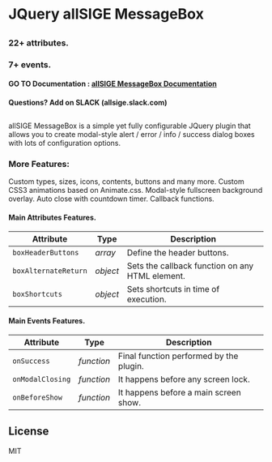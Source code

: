 # JQuery allSIGE MessageBox



##
### 22+ attributes.
### 7+ events.

#### GO TO Documentation : [allSIGE MessageBox Documentation](http://plugins.allsige.com/allSIGE_MessageBox/msg-box-doc.html)

#### Questions? Add on SLACK (allsige.slack.com)

##


allSIGE MessageBox is a simple yet fully configurable JQuery plugin that allows you to create modal-style alert / error / info / success dialog boxes with lots of configuration options.

### More Features:

Custom types, sizes, icons, contents, buttons and many more.
Custom CSS3 animations based on Animate.css.
Modal-style fullscreen background overlay.
Auto close with countdown timer.
Callback functions.

#### Main Attributes Features.
<table>
<thead>
  <tr>
  <th>Attribute</th>
  <th>Type</th>
  <th>Description</th>
  </tr>
</thead>
<tbody>
  <tr>
    <td><code>boxHeaderButtons</code></td>
    <td><em>array</em></td>
    <td>Define the header buttons.</td>
  </tr>
  
  <tr>
    <td><code>boxAlternateReturn</code></td>
    <td><em>object</em></td>
    <td>Sets the callback function on any HTML element.</td>
  </tr>
  
  <tr>
    <td><code>boxShortcuts</code></td>
    <td><em>object</em></td>
    <td>Sets shortcuts in time of execution.</td>
  </tr>
</tbody>
</table>


#### Main Events Features.
<table>
<thead>
  <tr>
  <th>Attribute</th>
  <th>Type</th>
  <th>Description</th>
  </tr>
</thead>
<tbody>
  <tr>
    <td><code>onSuccess</code></td>
    <td><em>function</em></td>
    <td>Final function performed by the plugin.</td>
  </tr>
  
  <tr>
    <td><code>onModalClosing</code></td>
    <td><em>function</em></td>
    <td>It happens before any screen lock.</td>
  </tr>
  
  <tr>
    <td><code>onBeforeShow</code></td>
    <td><em>function</em></td>
    <td>It happens before a main screen show.</td>
  </tr>
</tbody>
</table>




License
--
MIT


